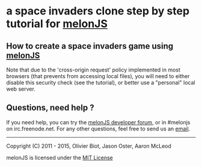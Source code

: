 a space invaders clone step by step tutorial for [melonJS](http://melonjs.org/)
===============================================================================

How to create a space invaders game using [melonJS](http://melonjs.org/)
-------------------------------------------------------------------------------

Note that due to the 'cross-origin request' policy implemented in most browsers (that prevents from accessing local files), you will need to either disable this security check (see the tutorial), or better use a "personal" local web server.

Questions, need help ?
-------------------------------------------------------------------------------
If you need help, you can try the [melonJS developer forum](http://groups.google.com/group/melonjs), or in #melonjs on irc.freenode.net.
For any other questions, feel free to send us an [email](mailto:contact@melonjs.org).


-------------------------------------------------------------------------------
Copyright (C) 2011 - 2015, Olivier Biot, Jason Oster, Aaron McLeod

melonJS is licensed under the [MIT License](http://www.opensource.org/licenses/mit-license.php)
